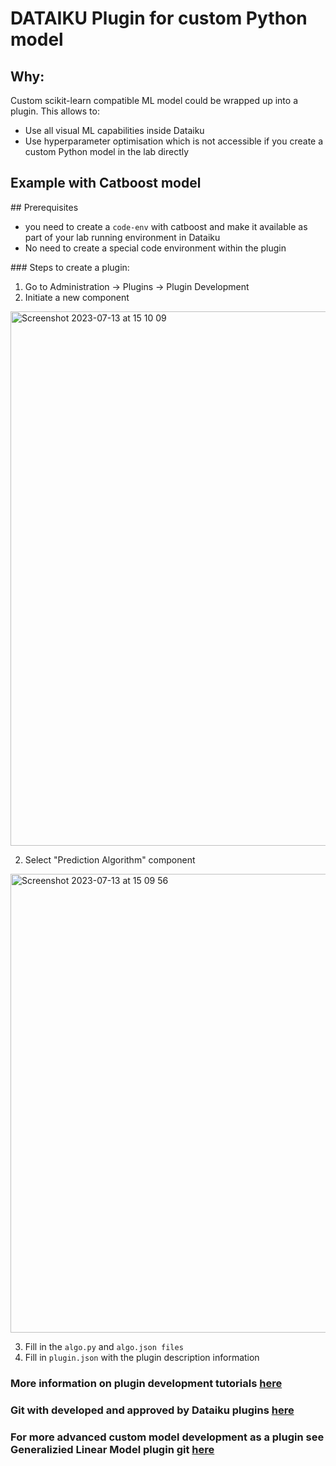 # DATAIKU Plugin for custom Python model

## Why: 
Custom scikit-learn compatible ML model could be wrapped up into a plugin. 
This allows to: 
- Use all visual ML capabilities inside Dataiku
- Use hyperparameter optimisation which is not accessible if you create a custom Python model in the lab directly 

## Example with Catboost model 
## Prerequisites
- you need to create a ```code-env``` with catboost and make it available as part of your lab running environment in Dataiku
- No need to create a special code environment within the plugin

### Steps to create a plugin: 

1. Go to Administration -> Plugins -> Plugin Development
2. Initiate a new component 

<img width="855" alt="Screenshot 2023-07-13 at 15 10 09" src="https://github.com/vasilisa/custom_plugin_catboost/assets/2486429/efb4df1d-3c63-42ac-8693-d10c59458d44">

2. Select "Prediction Algorithm" component 
<img width="734" alt="Screenshot 2023-07-13 at 15 09 56" src="https://github.com/vasilisa/custom_plugin_catboost/assets/2486429/dc828eb5-00e8-419b-a55a-c6a90ef9f845">

3. Fill in the ```algo.py``` and ```algo.json files```
4. Fill in ```plugin.json``` with the plugin description information 

### More information on plugin development tutorials [here](https://knowledge.dataiku.com/latest/plugins/development/index.html)
### Git with developed and approved by Dataiku plugins [here](https://github.com/dataiku/dataiku-contrib)
### For more advanced custom model development as a plugin see Generalizied Linear Model plugin git [here](https://github.com/dataiku/dss-plugin-generalized-linear-models)